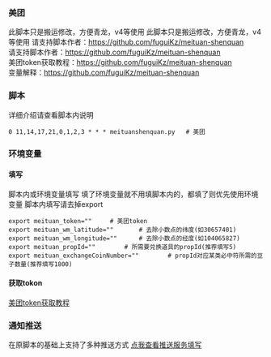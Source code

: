 ### 美团
此脚本只是搬运修改，方便青龙，v4等使用 
此脚本只是搬运修改，方便青龙，v4等使用 
请支持脚本作者：https://github.com/fuguiKz/meituan-shenquan     
请支持脚本作者：https://github.com/fuguiKz/meituan-shenquan  
美团token获取教程：https://github.com/fuguiKz/meituan-shenquan       
变量解释：https://github.com/fuguiKz/meituan-shenquan             
### 脚本
详细介绍请查看脚本内说明          
```
0 11,14,17,21,0,1,2,3 * * * meituanshenquan.py   # 美团 
```
### 环境变量
#### 填写
脚本内或环境变量填写
填了环境变量就不用填脚本内的，都填了则优先使用环境变量
脚本内填写请去掉export 
```
export meituan_token=""     # 美团token       
export meituan_wm_latitude=""       # 去除小数点的纬度(如30657401)
export meituan_wm_longitude=""      # 去除小数点的经度(如104065827)
export meituan_propId=""        # 所需要兑换道具的propId(推荐填写5)
export meituan_exchangeCoinNumber=""        # propId对应某类必中符所需的豆子数量(推荐填写1800)   
```
#### 获取tokon
[美团token获取教程](https://github.com/fuguiKz/meituan-shenquan)
### 通知推送
在原脚本的基础上支持了多种推送方式
[点我查看推送服务填写](https://github.com/wuye999/myScripts/blob/main/send.md)

